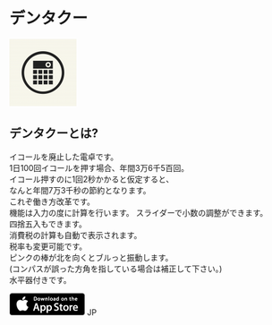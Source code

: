 # デンタクー

![alt](images/dentaku_icon.png)

## デンタクーとは?

イコールを廃止した電卓です。  
1日100回イコールを押す場合、年間3万6千5百回。  
イコール押すのに1回2秒かかると仮定すると、  
なんと年間7万3千秒の節約となります。  
これぞ働き方改革です。  
機能は入力の度に計算を行います。 
スライダーで小数の調整ができます。  
四捨五入もできます。  
消費税の計算も自動で表示されます。  
税率も変更可能です。  
ピンクの棒が北を向くとブルっと振動します。  
(コンパスが誤った方角を指している場合は補正して下さい。)  
水平器付きです。

[![alt](images/store.png)](https://itunes.apple.com/jp/app/id1473855014) JP

